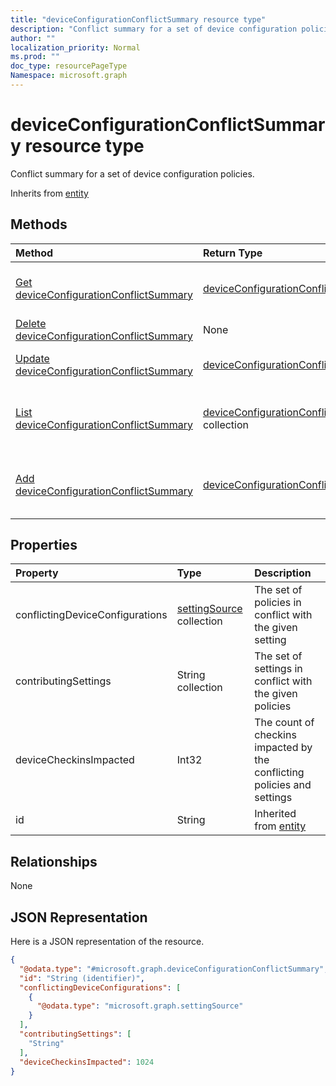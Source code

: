 ```yaml
---
title: "deviceConfigurationConflictSummary resource type"
description: "Conflict summary for a set of device configuration policies."
author: ""
localization_priority: Normal
ms.prod: ""
doc_type: resourcePageType
Namespace: microsoft.graph
---
```



# deviceConfigurationConflictSummary resource type

Conflict summary for a set of device configuration policies.


Inherits from [entity](../resources/entity.md)

## Methods
|Method|Return Type|Description|
|:---|:---|:---|
|[Get deviceConfigurationConflictSummary](../api/deviceconfigurationconflictsummary-get.md)|[deviceConfigurationConflictSummary](../resources/deviceConfigurationConflictSummary.md)|Read properties and relationships of the [deviceConfigurationConflictSummary](../resources/deviceconfigurationconflictsummary.md) object.|
|[Delete deviceConfigurationConflictSummary](../api/deviceconfigurationconflictsummary-delete.md)|None|Deletes a [deviceConfigurationConflictSummary](../resources/deviceconfigurationconflictsummary.md).|
|[Update deviceConfigurationConflictSummary](../api/deviceconfigurationconflictsummary-update.md)|[deviceConfigurationConflictSummary](../resources/deviceConfigurationConflictSummary.md)|Update the properties of a [deviceConfigurationConflictSummary](../resources/deviceconfigurationconflictsummary.md) object.|
|[List deviceConfigurationConflictSummary](../api/intune-devices-devicemanagement-list-deviceconfigurationconflictsummary.md)|[deviceConfigurationConflictSummary](../resources/deviceConfigurationConflictSummary.md) collection|Get the deviceConfigurationConflictSummaries from the deviceConfigurationConflictSummary navigation property.|
|[Add deviceConfigurationConflictSummary](../api/intune-devices-devicemanagement-post-deviceconfigurationconflictsummary.md)|[deviceConfigurationConflictSummary](../resources/deviceConfigurationConflictSummary.md)|Add deviceConfigurationConflictSummary by posting to the deviceConfigurationConflictSummary collection.|

## Properties
|Property|Type|Description|
|:---|:---|:---|
|conflictingDeviceConfigurations|[settingSource](../resources/settingSource.md) collection|The set of policies in conflict with the given setting|
|contributingSettings|String collection|The set of settings in conflict with the given policies|
|deviceCheckinsImpacted|Int32|The count of checkins impacted by the conflicting policies and settings|
|id|String| Inherited from [entity](../resources/entity.md)|

## Relationships
None

## JSON Representation
Here is a JSON representation of the resource.
<!-- {
  "blockType": "resource",
  "keyProperty": "id",
  "@odata.type": "microsoft.graph.deviceConfigurationConflictSummary",
  "baseType": "microsoft.graph.entity",
  "openType": false
}
-->
``` json
{
  "@odata.type": "#microsoft.graph.deviceConfigurationConflictSummary",
  "id": "String (identifier)",
  "conflictingDeviceConfigurations": [
    {
      "@odata.type": "microsoft.graph.settingSource"
    }
  ],
  "contributingSettings": [
    "String"
  ],
  "deviceCheckinsImpacted": 1024
}
```

